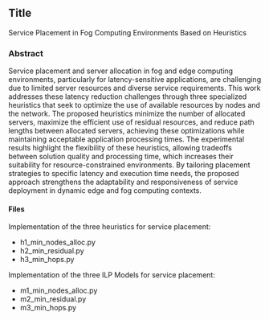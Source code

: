## Title
Service Placement in Fog Computing Environments Based on Heuristics


### Abstract
Service placement and server allocation in fog and edge computing environments, particularly for latency-sensitive applications, are challenging due to limited server resources and diverse service requirements. This work addresses these latency reduction challenges through three specialized heuristics that seek to optimize the use of available resources by nodes and the network. The proposed heuristics minimize the number of allocated servers, maximize the efficient use of residual resources, and reduce path lengths between allocated servers, achieving these optimizations while maintaining acceptable application processing times. The experimental results highlight the flexibility of these heuristics, allowing tradeoffs between solution quality and processing time, which increases their suitability for resource-constrained environments. By tailoring placement strategies to specific latency and execution time needs, the proposed approach strengthens the adaptability and responsiveness of service deployment in dynamic edge and fog computing contexts.

#### Files

Implementation of the three heuristics for service placement:
- h1_min_nodes_alloc.py
- h2_min_residual.py
- h3_min_hops.py

Implementation of the three ILP Models for service placement:
- m1_min_nodes_alloc.py
- m2_min_residual.py
- m3_min_hops.py